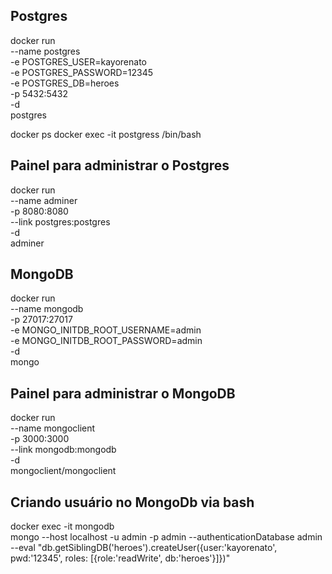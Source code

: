 ## Postgres
docker run \
    --name postgres \
    -e POSTGRES_USER=kayorenato \
    -e POSTGRES_PASSWORD=12345 \
    -e POSTGRES_DB=heroes \
    -p 5432:5432 \
    -d \
    postgres

docker ps
docker exec -it postgress /bin/bash

## Painel para administrar o Postgres
docker run \
    --name adminer \
    -p 8080:8080 \
    --link postgres:postgres \
    -d \
    adminer

## MongoDB
docker run \
    --name mongodb \
    -p 27017:27017 \
    -e MONGO_INITDB_ROOT_USERNAME=admin \
    -e MONGO_INITDB_ROOT_PASSWORD=admin \
    -d \
    mongo

## Painel para administrar o MongoDB
docker run \
    --name mongoclient \
    -p 3000:3000 \
    --link mongodb:mongodb \
    -d \
    mongoclient/mongoclient

## Criando usuário no MongoDb via bash
docker exec -it mongodb \
    mongo --host localhost -u admin -p admin --authenticationDatabase admin \
    --eval "db.getSiblingDB('heroes').createUser({user:'kayorenato', pwd:'12345', roles: [{role:'readWrite', db:'heroes'}]})"